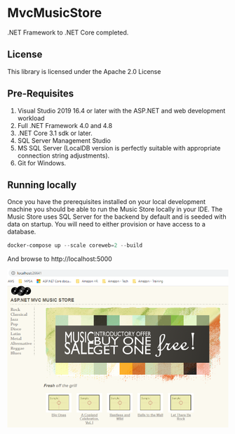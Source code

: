 # MvcMusicStore
.NET Framework to .NET Core completed.

## License
This library is licensed under the Apache 2.0 License

## Pre-Requisites
1. Visual Studio 2019 16.4 or later with the ASP.NET and web development workload
2. Full .NET Framework 4.0 and 4.8
3. .NET Core 3.1 sdk or later.
4. SQL Server Management Studio
5. MS SQL Server (LocalDB version is perfectly suitable with appropriate connection string adjustments).
6. Git for Windows.

## Running locally
Once you have the prerequisites installed on your local development machine you should be able to run the Music Store locally in your IDE. The Music Store uses SQL Server for the backend by default and is seeded with data on startup. You will need to either provision or have access to a database. 

```PowerShell
docker-compose up --scale coreweb=2 --build
```

And browse to http://localhost:5000

![mvc-music-store](./static/images/music-store.png)